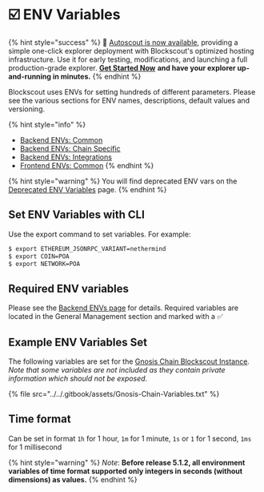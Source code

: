 # ☑️ ENV Variables

{% hint style="success" %}
🚗  [Autoscout is now available](../../using-blockscout/autoscout.md), providing a simple one-click explorer deployment with Blockscout's optimized hosting infrastructure. Use it for early testing, modifications, and launching a full production-grade explorer. [**Get Started Now**](../../using-blockscout/autoscout.md) **and have your explorer up-and-running in minutes.**
{% endhint %}

Blockscout uses ENVs for setting hundreds of different parameters. Please see the various sections for ENV names, descriptions, default values and versioning.

{% hint style="info" %}
* [Backend ENVs: Common](backend-env-variables.md)
* [Backend ENVs: Chain Specific](backend-envs-chain-specific.md)
* [Backend ENVs: Integrations](backend-envs-integrations.md)
* [Frontend ENVs: Common](frontend-common-envs/)
{% endhint %}

{% hint style="warning" %}
You will find deprecated ENV vars on the [Deprecated ENV Variables](https://docs.blockscout.com/for-developers/information-and-settings/deprecated-env-variables) page.
{% endhint %}

## Set ENV Variables with CLI

Use the export command to set variables. For example:

```bash
$ export ETHEREUM_JSONRPC_VARIANT=nethermind
$ export COIN=POA
$ export NETWORK=POA
```

## Required ENV variables

Please see the [Backend ENVs page](backend-env-variables.md) for details. Required variables are located in the General Management section and marked with a ✅

## Example ENV Variables Set

The following variables are set for the [Gnosis Chain Blockscout Instance](https://gnosis.blockscout.com/). _Note that some variables are not included as they contain private information which should not be exposed._

{% file src="../../.gitbook/assets/Gnosis-Chain-Variables.txt" %}

## Time format

Can be set in format `1h` for 1 hour, `1m` for 1 minute, `1s` or `1` for 1 second, `1ms` for 1 millisecond

{% hint style="warning" %}
_Note_: **Before release 5.1.2, all environment variables of time format supported only integers in seconds (without dimensions) as values.**
{% endhint %}

